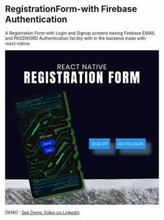 # RegistrationForm-with Firebase Authentication

A Registration Form with Login and Signup screens having Firebase EMAIL and PASSWORD Authentication facility with in the backend made with react-native 

![Local Image](./img/cover.png)

DEMO :
[See Demo Video on Linkedin]([url](https://www.linkedin.com/posts/muhammad-maaz-9b134a251_reactnative-firebase-appdevelopment-activity-7086650779075321859-MQk2?utm_source=share&utm_medium=member_desktop)https://www.linkedin.com/posts/muhammad-maaz-9b134a251_reactnative-firebase-appdevelopment-activity-7086650779075321859-MQk2?utm_source=share&utm_medium=member_desktop)


